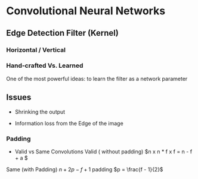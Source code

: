 # Convolutional Neural Networks

## Edge Detection Filter (Kernel)
### Horizontal / Vertical

### Hand-crafted Vs. Learned
One of the most powerful ideas: to learn the filter as a network parameter

## Issues
* Shrinking the output

* Information loss from the Edge of the image

### Padding

* Valid vs Same Convolutions
Valid ( without padding)
$n x n * f x f = n - f + a $

Same (with Padding)
$n + 2p - f + 1$ 
padding $p = \frac{f - 1}{2}$
